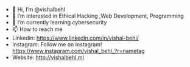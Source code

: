 - 👋 Hi, I’m @vishalbehl
- 👀 I’m interested in Ethical Hacking ,Web Development, Programming
- 🌱 I’m currently learning cybersecurity
- 📫 How to reach me
- Linkedin:  https://www.linkedin.com/in/vishal-behl/
- Instagram: Follow me on Instagram! https://www.instagram.com/vishal_behl_?r=nametag
- Website: http://vishalbehl.ml

<!--
- 💞️ I’m looking to collaborate on -->
<!---
vishalbehl/vishalbehl is a ✨ special ✨ repository because its `README.md` (this file) appears on your GitHub profile.
You can click the Preview link to take a look at your changes.
--->
